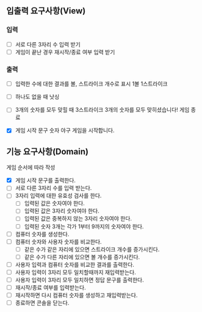 ## 입출력 요구사항(View)

### 입력

- [ ] 서로 다른 3자리 수 입력 받기
- [ ] 게임이 끝난 경우 재시작/종료 여부 입력 받기

### 출력

- [ ] 입력한 수에 대한 결과를 볼, 스트라이크 개수로 표시
      1볼 1스트라이크

- [ ] 하나도 없을 때 
      낫싱

- [ ] 3개의 숫자를 모두 맞힐 때
      3스트라이크
      3개의 숫자를 모두 맞히셨습니다! 게임 종료

- [x] 게임 시작 문구
      숫자 야구 게임을 시작합니다.

## 기능 요구사항(Domain)

게임 순서에 따라 작성

- [x] 게임 시작 문구를 출력한다.                        
- [ ] 서로 다른 3자리 수를 입력 받는다.
- [ ] 3자리 입력에 대한 유효성 검사를 한다.
  - [ ] 입력된 값은 숫자여야 한다.
  - [ ] 입력된 값은 3자리 숫자여야 한다.
  - [ ] 입력된 값은 중복하지 않는 3자리 숫자여야 한다.
  - [ ] 입력된 숫자 3개는 각가 1부터 9까지의 숫자여야 한다.
- [ ] 컴퓨터 숫자를 생성한다.
- [ ] 컴퓨터 숫자와 사용자 숫자를 비교한다.
  - [ ] 같은 수가 같은 자리에 있으면 스트라이크 개수를 증가시킨다.
  - [ ] 같은 수가 다른 자리에 있으면 볼 개수를 증가시킨다.
- [ ] 사용자 입력과 컴퓨터 숫자를 비교한 결과를 출력한다.
- [ ] 사용자 입력이 3자리 모두 일치할때까지 재입력받는다.
- [ ] 사용자 입력이 3자리 모두 일치하면 정답 문구를 출력한다.
- [ ] 재시작/종료 여부를 입력받는다.
- [ ] 재시작하면 다시 컴퓨터 숫자를 생성하고 재입력받는다.
- [ ] 종료하면 콘솔을 닫는다.
